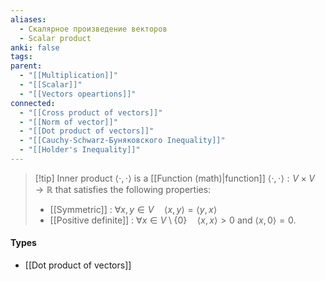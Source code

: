 ```yaml
---
aliases:
  - Скалярное произведение векторов
  - Scalar product
anki: false
tags: 
parent:
  - "[[Multiplication]]"
  - "[[Scalar]]"
  - "[[Vectors opeartions]]"
connected:
  - "[[Cross product of vectors]]"
  - "[[Norm of vector]]"
  - "[[Dot product of vectors]]"
  - "[[Cauchy-Schwarz-Буняковского Inequality]]"
  - "[[Holder's Inequality]]"
---
```


> [!tip]  Inner product $\langle \cdot , \cdot \rangle$ is 
a [[Function (math)|function]]  $\langle \cdot , \cdot \rangle: V \times V \to \mathbb{R}$ that satisfies the following properties:
> - [[Symmetric]] : $\forall x, y \in V \quad \langle x, y \rangle = \langle y, x \rangle$
> - [[Positive definite]] : $\forall x \in V \setminus \{0\} \quad \langle x, x \rangle > 0$ and $\langle x, 0 \rangle = 0.$


#### Types
- [[Dot product of vectors]]






